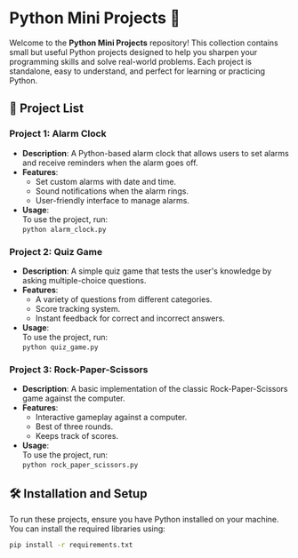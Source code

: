 # Python Mini Projects 🎯

Welcome to the **Python Mini Projects** repository! This collection contains small but useful Python projects designed to help you sharpen your programming skills and solve real-world problems. Each project is standalone, easy to understand, and perfect for learning or practicing Python.

## 📁 Project List

### Project 1: **Alarm Clock**
- **Description**: A Python-based alarm clock that allows users to set alarms and receive reminders when the alarm goes off.
- **Features**:
  - Set custom alarms with date and time.
  - Sound notifications when the alarm rings.
  - User-friendly interface to manage alarms.
- **Usage**:  
  To use the project, run:  
  `python alarm_clock.py`

### Project 2: **Quiz Game**
- **Description**: A simple quiz game that tests the user's knowledge by asking multiple-choice questions.
- **Features**:
  - A variety of questions from different categories.
  - Score tracking system.
  - Instant feedback for correct and incorrect answers.
- **Usage**:  
  To use the project, run:  
  `python quiz_game.py`

### Project 3: **Rock-Paper-Scissors**
- **Description**: A basic implementation of the classic Rock-Paper-Scissors game against the computer.
- **Features**:
  - Interactive gameplay against a computer.
  - Best of three rounds.
  - Keeps track of scores.
- **Usage**:  
  To use the project, run:  
  `python rock_paper_scissors.py`

## 🛠️ Installation and Setup
To run these projects, ensure you have Python installed on your machine. You can install the required libraries using:
```bash
pip install -r requirements.txt
